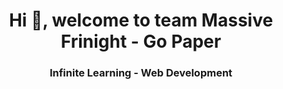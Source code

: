 <h1 align="center">Hi 👋, welcome to team Massive Frinight - Go Paper </h1>
<h3 align="center">Infinite Learning - Web Development</h3>
<p align="left">
</p>
